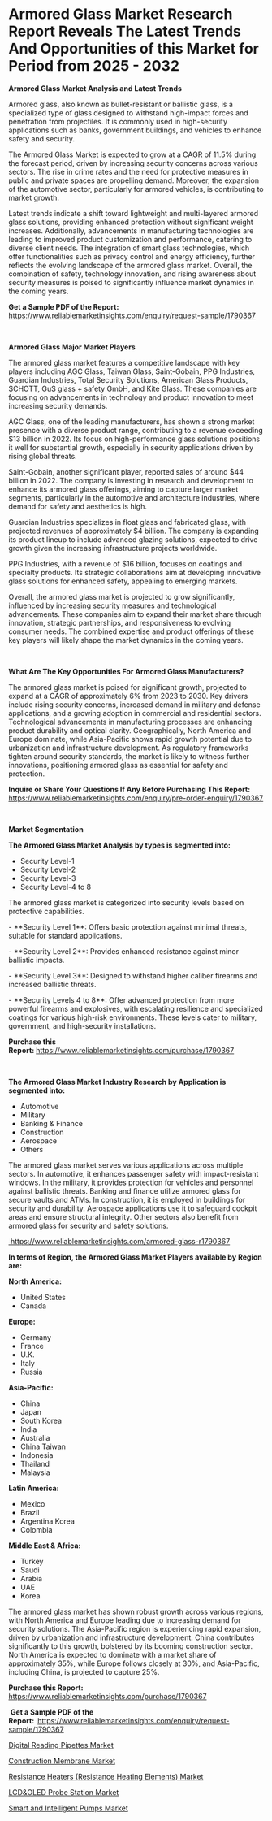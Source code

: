 <p><h1>Armored Glass Market Research Report Reveals The Latest Trends And Opportunities of this Market for Period from 2025 - 2032</h1></p><p><strong>Armored Glass Market Analysis and Latest Trends</strong></p>
<p><p>Armored glass, also known as bullet-resistant or ballistic glass, is a specialized type of glass designed to withstand high-impact forces and penetration from projectiles. It is commonly used in high-security applications such as banks, government buildings, and vehicles to enhance safety and security.</p><p>The Armored Glass Market is expected to grow at a CAGR of 11.5% during the forecast period, driven by increasing security concerns across various sectors. The rise in crime rates and the need for protective measures in public and private spaces are propelling demand. Moreover, the expansion of the automotive sector, particularly for armored vehicles, is contributing to market growth. </p><p>Latest trends indicate a shift toward lightweight and multi-layered armored glass solutions, providing enhanced protection without significant weight increases. Additionally, advancements in manufacturing technologies are leading to improved product customization and performance, catering to diverse client needs. The integration of smart glass technologies, which offer functionalities such as privacy control and energy efficiency, further reflects the evolving landscape of the armored glass market. Overall, the combination of safety, technology innovation, and rising awareness about security measures is poised to significantly influence market dynamics in the coming years.</p></p>
<p><strong>Get a Sample PDF of the Report:&nbsp;</strong> <a href="https://www.reliablemarketinsights.com/enquiry/request-sample/1790367?utm_campaign=2956&utm_medium=2&utm_source=Github&utm_content=ia&utm_term=01042025&utm_id=armored-glass">https://www.reliablemarketinsights.com/enquiry/request-sample/1790367</a></p>
<p>&nbsp;</p>
<p><strong>Armored Glass Major Market Players</strong></p>
<p><p>The armored glass market features a competitive landscape with key players including AGC Glass, Taiwan Glass, Saint-Gobain, PPG Industries, Guardian Industries, Total Security Solutions, American Glass Products, SCHOTT, GuS glass + safety GmbH, and Kite Glass. These companies are focusing on advancements in technology and product innovation to meet increasing security demands.</p><p>AGC Glass, one of the leading manufacturers, has shown a strong market presence with a diverse product range, contributing to a revenue exceeding $13 billion in 2022. Its focus on high-performance glass solutions positions it well for substantial growth, especially in security applications driven by rising global threats.</p><p>Saint-Gobain, another significant player, reported sales of around $44 billion in 2022. The company is investing in research and development to enhance its armored glass offerings, aiming to capture larger market segments, particularly in the automotive and architecture industries, where demand for safety and aesthetics is high.</p><p>Guardian Industries specializes in float glass and fabricated glass, with projected revenues of approximately $4 billion. The company is expanding its product lineup to include advanced glazing solutions, expected to drive growth given the increasing infrastructure projects worldwide.</p><p>PPG Industries, with a revenue of $16 billion, focuses on coatings and specialty products. Its strategic collaborations aim at developing innovative glass solutions for enhanced safety, appealing to emerging markets.</p><p>Overall, the armored glass market is projected to grow significantly, influenced by increasing security measures and technological advancements. These companies aim to expand their market share through innovation, strategic partnerships, and responsiveness to evolving consumer needs. The combined expertise and product offerings of these key players will likely shape the market dynamics in the coming years.</p></p>
<p>&nbsp;</p>
<p><strong>What Are The Key Opportunities For Armored Glass Manufacturers?</strong></p>
<p><p>The armored glass market is poised for significant growth, projected to expand at a CAGR of approximately 6% from 2023 to 2030. Key drivers include rising security concerns, increased demand in military and defense applications, and a growing adoption in commercial and residential sectors. Technological advancements in manufacturing processes are enhancing product durability and optical clarity. Geographically, North America and Europe dominate, while Asia-Pacific shows rapid growth potential due to urbanization and infrastructure development. As regulatory frameworks tighten around security standards, the market is likely to witness further innovations, positioning armored glass as essential for safety and protection.</p></p>
<p><strong>Inquire or Share Your Questions If Any Before Purchasing This Report:</strong> <a href="https://www.reliablemarketinsights.com/enquiry/pre-order-enquiry/1790367?utm_campaign=2956&utm_medium=2&utm_source=Github&utm_content=ia&utm_term=01042025&utm_id=armored-glass">https://www.reliablemarketinsights.com/enquiry/pre-order-enquiry/1790367</a></p>
<p>&nbsp;</p>
<p><strong>Market Segmentation</strong></p>
<p><strong>The Armored Glass Market Analysis by types is segmented into:</strong></p>
<p><ul><li>Security Level-1</li><li>Security Level-2</li><li>Security Level-3</li><li>Security Level-4 to 8</li></ul></p>
<p><p>The armored glass market is categorized into security levels based on protective capabilities. </p><p>- **Security Level 1**: Offers basic protection against minimal threats, suitable for standard applications.  </p><p>- **Security Level 2**: Provides enhanced resistance against minor ballistic impacts.  </p><p>- **Security Level 3**: Designed to withstand higher caliber firearms and increased ballistic threats.  </p><p>- **Security Levels 4 to 8**: Offer advanced protection from more powerful firearms and explosives, with escalating resilience and specialized coatings for various high-risk environments. These levels cater to military, government, and high-security installations.</p></p>
<p><strong>Purchase this Report:&nbsp;</strong><a href="https://www.reliablemarketinsights.com/purchase/1790367?utm_campaign=2956&utm_medium=2&utm_source=Github&utm_content=ia&utm_term=01042025&utm_id=armored-glass">https://www.reliablemarketinsights.com/purchase/1790367</a></p>
<p>&nbsp;</p>
<p><strong>The Armored Glass Market Industry Research by Application is segmented into:</strong></p>
<p><ul><li>Automotive</li><li>Military</li><li>Banking & Finance</li><li>Construction</li><li>Aerospace</li><li>Others</li></ul></p>
<p><p>The armored glass market serves various applications across multiple sectors. In automotive, it enhances passenger safety with impact-resistant windows. In the military, it provides protection for vehicles and personnel against ballistic threats. Banking and finance utilize armored glass for secure vaults and ATMs. In construction, it is employed in buildings for security and durability. Aerospace applications use it to safeguard cockpit areas and ensure structural integrity. Other sectors also benefit from armored glass for security and safety solutions.</p></p>
<p><a href="https://www.reliablemarketinsights.com/armored-glass-r1790367?utm_campaign=2956&utm_medium=2&utm_source=Github&utm_content=ia&utm_term=01042025&utm_id=armored-glass">&nbsp;https://www.reliablemarketinsights.com/armored-glass-r1790367</a></p>
<p><strong>In terms of Region, the Armored Glass Market Players available by Region are:</strong></p>
<p>
    <p> <strong> North America: </strong>
        <ul>
            <li>United States</li>
            <li>Canada</li>
        </ul>
        </p> 
    <p> <strong> Europe: </strong>
        <ul>
            <li>Germany</li>
            <li>France</li>
            <li>U.K.</li>
            <li>Italy</li>
            <li>Russia</li>
        </ul>
        </p> 
    <p> <strong> Asia-Pacific: </strong>
        <ul>
            <li>China</li>
            <li>Japan</li>
            <li>South Korea</li>
            <li>India</li>
            <li>Australia</li>
            <li>China Taiwan</li>
            <li>Indonesia</li>
            <li>Thailand</li>
            <li>Malaysia</li>
        </ul>
        </p> 
    <p> <strong> Latin America: </strong>
        <ul>
            <li>Mexico</li>
            <li>Brazil</li>
            <li>Argentina Korea</li>
            <li>Colombia</li>
        </ul>
        </p> 
    <p> <strong> Middle East & Africa: </strong>
        <ul>
            <li>Turkey</li>
            <li>Saudi</li>
            <li>Arabia</li>
            <li>UAE</li>
            <li>Korea</li>
        </ul>
    </p>
    </p>
<p><p>The armored glass market has shown robust growth across various regions, with North America and Europe leading due to increasing demand for security solutions. The Asia-Pacific region is experiencing rapid expansion, driven by urbanization and infrastructure development. China contributes significantly to this growth, bolstered by its booming construction sector. North America is expected to dominate with a market share of approximately 35%, while Europe follows closely at 30%, and Asia-Pacific, including China, is projected to capture 25%.</p></p>
<p><strong>Purchase this Report: </strong><a href="https://www.reliablemarketinsights.com/purchase/1790367?utm_campaign=2956&utm_medium=2&utm_source=Github&utm_content=ia&utm_term=01042025&utm_id=armored-glass">https://www.reliablemarketinsights.com/purchase/1790367</a></p>
<p>&nbsp;<strong>Get a Sample PDF of the Report:&nbsp;&nbsp;</strong><a href="https://www.reliablemarketinsights.com/enquiry/request-sample/1790367?utm_campaign=2956&utm_medium=2&utm_source=Github&utm_content=ia&utm_term=01042025&utm_id=armored-glass">https://www.reliablemarketinsights.com/enquiry/request-sample/1790367</a></p>
<p><strong></strong></p>
<p><p><a href="https://www.linkedin.com/pulse/forecasting-future-in-depth-analysis-digital-reading-pipettes-xae7c?utm_campaign=2956&utm_medium=2&utm_source=Github&utm_content=ia&utm_term=01042025&utm_id=armored-glass">Digital Reading Pipettes Market</a></p><p><a href="https://github.com/guinoopandam/Market-Research-Report-List-1/blob/main/construction-membrane-market.md?utm_campaign=2956&utm_medium=2&utm_source=Github&utm_content=ia&utm_term=01042025&utm_id=armored-glass">Construction Membrane Market</a></p><p><a href="https://www.linkedin.com/pulse/intense-competition-growth-expected-resistance-heaters-zcpsf?utm_campaign=2956&utm_medium=2&utm_source=Github&utm_content=ia&utm_term=01042025&utm_id=armored-glass">Resistance Heaters (Resistance Heating Elements) Market</a></p><p><a href="https://www.linkedin.com/pulse/lcdoled-probe-station-market-growth-outlook-projected-cagr-45-awfue?utm_campaign=2956&utm_medium=2&utm_source=Github&utm_content=ia&utm_term=01042025&utm_id=armored-glass">LCD&OLED Probe Station Market</a></p><p><a href="https://www.linkedin.com/pulse/regional-global-smart-intelligent-pumps-market-analysis-pvrif?utm_campaign=2956&utm_medium=2&utm_source=Github&utm_content=ia&utm_term=01042025&utm_id=armored-glass">Smart and Intelligent Pumps Market</a></p></p>